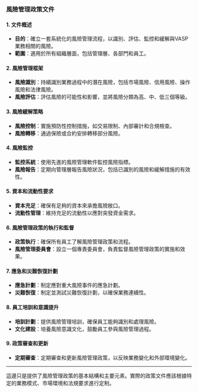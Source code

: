 ### 風險管理政策文件

#### 1. 文件概述
- **目的**：確立一套系統化的風險管理流程，以識別、評估、監控和緩解與VASP業務相關的風險。
- **範圍**：適用於所有組織層面，包括管理層、各部門和員工。

#### 2. 風險管理框架
- **風險識別**：持續識別業務過程中的潛在風險，包括市場風險、信用風險、操作風險和法律風險。
- **風險評估**：評估風險的可能性和影響，並將風險分類為高、中、低三個等級。

#### 3. 風險緩解策略
- **風險控制**：實施預防性控制措施，如交易限制、內部審計和合規檢查。
- **風險轉移**：通過保險或合約安排轉移部分風險。

#### 4. 風險監控
- **監控系統**：使用先進的風險管理軟件監控風險指標。
- **風險報告**：定期向管理層報告風險狀況，包括已識別的風險和緩解措施的有效性。

#### 5. 資本和流動性要求
- **資本充足**：確保有足夠的資本來承擔風險敞口。
- **流動性管理**：維持充足的流動性以應對突發資金需求。

#### 6. 風險管理政策的執行和監督
- **政策執行**：確保所有員工了解風險管理政策和流程。
- **風險管理委員會**：設立一個專責委員會，負責監督風險管理政策的實施和效果。

#### 7. 應急和災難恢復計劃
- **應急計劃**：制定應對重大風險事件的應急計劃。
- **災難恢復**：制定並測試災難恢復計劃，以確保業務連續性。

#### 8. 員工培訓和意識提升
- **培訓計劃**：提供風險管理培訓，確保員工能夠識別和處理風險。
- **文化建設**：培養風險意識文化，鼓勵員工參與風險管理過程。

#### 9. 政策審查和更新
- **定期審查**：定期審查和更新風險管理政策，以反映業務變化和外部環境變化。

---
這邊只是提供了風險管理政策的基本結構和主要元素。實際的政策文件應該根據特定的業務模式、市場環境和法規要求進行定制。
